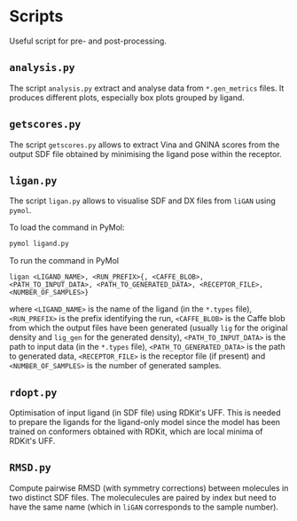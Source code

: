 # Scripts

Useful script for pre- and post-processing.

## `analysis.py`

The script `analysis.py` extract and analyse data from `*.gen_metrics` files. It produces different plots, especially box plots grouped by ligand.

## `getscores.py`

The script `getscores.py` allows to extract Vina and GNINA scores from the output SDF file obtained by minimising the ligand pose within the receptor.

## `ligan.py`

The script `ligan.py` allows to visualise SDF and DX files from `liGAN` using `pymol`.

To load the command in PyMol:
```bash
pymol ligand.py
```

To run the command in PyMol
```
ligan <LIGAND_NAME>, <RUN_PREFIX>{, <CAFFE_BLOB>, <PATH_TO_INPUT_DATA>, <PATH_TO_GENERATED_DATA>, <RECEPTOR_FILE>, <NUMBER_OF_SAMPLES>}  
```
where `<LIGAND_NAME>` is the name of the ligand (in the `*.types` file), `<RUN_PREFIX>` is the prefix identifying the run, `<CAFFE_BLOB>` is the Caffe blob from which the output files have been generated (usually `lig` for the original density and `lig_gen` for the generated density), `<PATH_TO_INPUT_DATA>` is the path to input data (in the `*.types` file), `<PATH_TO_GENERATED_DATA>` is the path to generated data, `<RECEPTOR_FILE>` is the receptor file (if present) and `<NUMBER_OF_SAMPLES>` is the number of generated samples.

## `rdopt.py`

Optimisation of input ligand (in SDF file) using RDKit's UFF. This is needed to prepare the ligands for the ligand-only model since the model has been trained on conformers obtained with RDKit, which are local minima of RDKit's UFF.

## `RMSD.py`

Compute pairwise RMSD (with symmetry corrections) between molecules in two distinct SDF files. The moleculecules are paired by index but need to have the same name (which in `liGAN` corresponds to the sample number).


